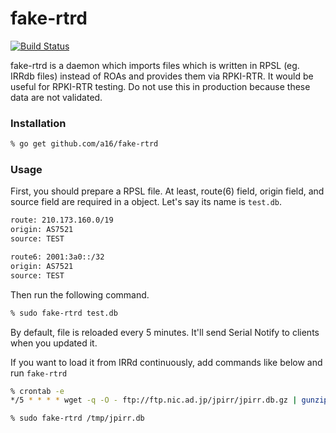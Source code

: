 # fake-rtrd

[![Build Status](https://travis-ci.org/a16/fake-rtrd.svg?branch=master)](https://travis-ci.org/a16/fake-rtrd)

fake-rtrd is a daemon which imports files which is written in RPSL (eg. IRRdb files) instead of ROAs and provides them via RPKI-RTR.
It would be useful for RPKI-RTR testing. Do not use this in production because these data are not validated.

### Installation

```bash
% go get github.com/a16/fake-rtrd
```

### Usage
First, you should prepare a RPSL file. At least, route(6) field, origin field, and source field are required in a object.
Let's say its name is ```test.db```.

```bash
route: 210.173.160.0/19
origin: AS7521
source: TEST

route6: 2001:3a0::/32
origin: AS7521
source: TEST

```

Then run the following command.

```bash
% sudo fake-rtrd test.db
```

By default, file is reloaded every 5 minutes. It'll send Serial Notify to clients when you updated it.

If you want to load it from IRRd continuously, add commands like below and run ```fake-rtrd```

```bash
% crontab -e
*/5 * * * * wget -q -O - ftp://ftp.nic.ad.jp/jpirr/jpirr.db.gz | gunzip -c > /tmp/jpirr.db 2>/dev/null

% sudo fake-rtrd /tmp/jpirr.db
```



